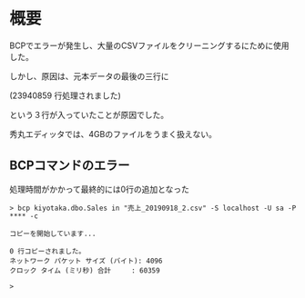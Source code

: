 ﻿# 概要
BCPでエラーが発生し、大量のCSVファイルをクリーニングするにために使用した。

しかし、原因は、元本データの最後の三行に

(23940859 行処理されました)

という３行が入っていたことが原因でした。

秀丸エディッタでは、4GBのファイルをうまく扱えない。

## BCPコマンドのエラー

処理時間がかかって最終的には0行の追加となった
```
> bcp kiyotaka.dbo.Sales in "売上_20190918_2.csv" -S localhost -U sa -P **** -c

コピーを開始しています...

0 行コピーされました。
ネットワーク パケット サイズ (バイト): 4096
クロック タイム (ミリ秒) 合計     : 60359

>
```
